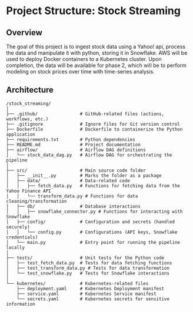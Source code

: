 # Project Structure: Stock Streaming

## Overview
The goal of this project is to ingest stock data using a Yahoo! api, process the data and manipulate it with python, storing it in Snowflake. AWS will be used to deploy Docker containers to a Kubernetes cluster. Upon completion, the data will be available for phase 2, which will be to perform modeling on stock prices over time with time-series analysis.

## Architecture
```
/stock_streaming/
│
├── .github/                # GitHub-related files (actions, workflows, etc.)
├── .gitignore              # Ignore files for Git version control
├── Dockerfile              # Dockerfile to containerize the Python application
├── requirements.txt        # Python dependencies
├── README.md               # Project documentation
├── airflow/                # Airflow DAG definitions
│   └── stock_data_dag.py   # Airflow DAG for orchestrating the pipeline
│
├── src/                    # Main source code folder
│   ├── __init__.py         # Marks the folder as a package
│   ├── data/               # Data-related code
│   │   ├── fetch_data.py   # Functions for fetching data from the Yahoo Finance API
│   │   └── transform_data.py # Functions for data cleaning/transformation
│   ├── db/                 # Database interactions
│   │   ├── snowflake_connector.py # Functions for interacting with Snowflake
│   ├── config/             # Configuration and secrets (handled securely)
│   │   └── config.py       # Configurations (API keys, Snowflake credentials)
│   └── main.py             # Entry point for running the pipeline locally
│
├── tests/                  # Unit tests for the Python code
│   ├── test_fetch_data.py  # Tests for data fetching functions
│   ├── test_transform_data.py # Tests for data transformation
│   └── test_snowflake.py   # Tests for Snowflake interactions
│
└── kubernetes/             # Kubernetes-related files
    ├── deployment.yaml     # Kubernetes Deployment manifest
    ├── service.yaml        # Kubernetes Service manifest
    └── secrets.yaml        # Kubernetes secrets for sensitive information
```